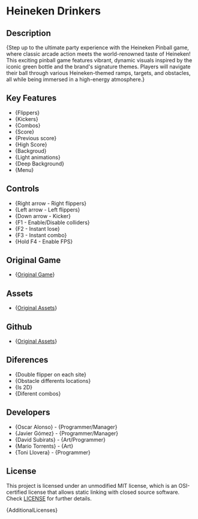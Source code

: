 # Heineken Drinkers

## Description

{Step up to the ultimate party experience with the Heineken Pinball game, where classic arcade action meets the world-renowned taste of Heineken! This exciting pinball game features vibrant, dynamic visuals inspired by the iconic green bottle and the brand's signature themes. Players will navigate their ball through various Heineken-themed ramps, targets, and obstacles, all while being immersed in a high-energy atmosphere.}

## Key Features

 - {Flippers}
 - {Kickers}
 - {Combos}
 - {Score}
 - {Previous score}
 - {High Score}
 - {Backgroud}
 - {Light animations}
 - {Deep Background}
 - {Menu}   

 
## Controls

 - {Right arrow - Right flippers}
 - {Left arrow - Left flippers}
 - {Down arrow - Kicker}
 - {F1 - Enable/Disable colliders}
 - {F2 - Instant lose}
 - {F3  - Instant combo}
 - {Hold F4 - Enable FPS}

 ## Original Game

 - {[Original Game](https://www.youtube.com/watch?v=Oqy46nl5kCA&ab_channel=CsepregiIvan(TBA))}

 ## Assets

 - {[Original Assets](https://www.youtube.com/watch?v=Oqy46nl5kCA&ab_channel=CsepregiIvan(TBA))}

  ## Github

 - {[Original Assets](https://github.com/javiergg14/Fisica_Pinball)}

 ## Diferences

 - {Double flipper on each site}
 - {Obstacle differents locations}
 - {Is 2D}
 - {Diferent combos}
 

## Developers

 - {Oscar Alonso} - {Programmer/Manager}
 - {Javier Gómez} - {Programmer/Manager}    
 - {David Subirats} - {Art/Programmer}
 - {Mario Torrents} - {Art}
 - {Toni Llovera} - {Programmer}

## License

This project is licensed under an unmodified MIT license, which is an OSI-certified license that allows static linking with closed source software. Check [LICENSE](LICENSE) for further details.

{AdditionalLicenses}
